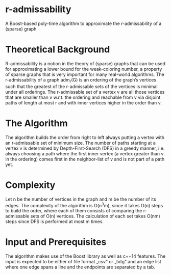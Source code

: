 # r-admissability
A Boost-based poly-time algorithm to approximate the r-admissability of a (sparse) graph

# Theoretical Background 
R-admissability is a notion in the theory of (sparse) graphs that can be used for approximating a lower bound for the weak-coloring number, a property of sparse graphs that is very important for many real-world algorithms. 
The r-admissability of a graph adm<sub>r</sub>(G) is an ordering of the graph’s vertices such that the greatest of the r-admissable sets of the vertices is minimal under all orderings. The r-admissable set of a vertex v are all those vertices that are smaller than v w.r.t. the ordering and reachable from v via disjoint paths of length at most r and with inner vertices higher in the order than v.

# The Algorithm
The algorithm builds the order from right to left always putting a vertex with an r-admissable set of minimum size. The number of paths starting at a vertex v is determined by Depth-First-Search (DFS) in a greedy manner, i.e. always choosing a path where the first inner vertex (a vertex greater than v in the ordering) comes first in the neighbor-list of v and is not part of a path yet.

# Complexity
Let n be the number of vertices in the graph and m be the number of its edges.
The complexity of the algorithm is O(n<sup>3</sup>m), since it takes O(n) steps to build the order, where each of them consists of comparing the r-admissable sets of O(n) vertices. The calculation of each set takes O(nm) steps since DFS is performed at most m times.

# Input and Prerequisites
The algorithm makes use of the Boost library as well as c++14 features.
The input is expected to be either of file format „csv“ or „txtg“ and an edge list where one edge spans a line and the endpoints are separated by a tab. 
